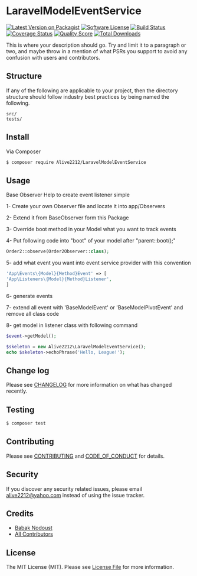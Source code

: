 # LaravelModelEventService

[![Latest Version on Packagist][ico-version]][link-packagist]
[![Software License][ico-license]](LICENSE.md)
[![Build Status][ico-travis]][link-travis]
[![Coverage Status][ico-scrutinizer]][link-scrutinizer]
[![Quality Score][ico-code-quality]][link-code-quality]
[![Total Downloads][ico-downloads]][link-downloads]

This is where your description should go. Try and limit it to a paragraph or two, and maybe throw in a mention of what
PSRs you support to avoid any confusion with users and contributors.

## Structure

If any of the following are applicable to your project, then the directory structure should follow industry best practices by being named the following.

```
src/
tests/
```


## Install

Via Composer

``` bash
$ composer require Alive2212/LaravelModelEventService
```

## Usage
 Base Observer Help to create event listener simple

1- Create your own Observer file and locate it into app/Observers

2- Extend it from BaseObserver form this Package

3- Override boot method in your Model what you want to track events

4- Put following code into "boot" of your model after "parent::boot();"
```php
Order2::observe(Order2Observer::class);
```
5- add what event you want into event service provider with this convention
``` php
'App\Events\{Model}{Method}Event' => [
'App\Listeners\{Model}{Method}Listener',
]
```
6- generate events

7- extend all event with 'BaseModelEvent' or 'BaseModelPivotEvent' and remove all class code

8- get model in listener class with following command
```php
$event->getModel();
```

``` php
$skeleton = new Alive2212\LaravelModelEventService();
echo $skeleton->echoPhrase('Hello, League!');
```

## Change log

Please see [CHANGELOG](CHANGELOG.md) for more information on what has changed recently.

## Testing

``` bash
$ composer test
```

## Contributing

Please see [CONTRIBUTING](CONTRIBUTING.md) and [CODE_OF_CONDUCT](CODE_OF_CONDUCT.md) for details.

## Security

If you discover any security related issues, please email alive2212@yahoo.com instead of using the issue tracker.

## Credits

- [Babak Nodoust][link-author]
- [All Contributors][link-contributors]

## License

The MIT License (MIT). Please see [License File](LICENSE.md) for more information.

[ico-version]: https://img.shields.io/packagist/v/Alive2212/LaravelModelEventService.svg?style=flat-square
[ico-license]: https://img.shields.io/badge/license-MIT-brightgreen.svg?style=flat-square
[ico-travis]: https://img.shields.io/travis/Alive2212/LaravelModelEventService/master.svg?style=flat-square
[ico-scrutinizer]: https://img.shields.io/scrutinizer/coverage/g/Alive2212/LaravelModelEventService.svg?style=flat-square
[ico-code-quality]: https://img.shields.io/scrutinizer/g/Alive2212/LaravelModelEventService.svg?style=flat-square
[ico-downloads]: https://img.shields.io/packagist/dt/Alive2212/LaravelModelEventService.svg?style=flat-square

[link-packagist]: https://packagist.org/packages/Alive2212/LaravelModelEventService
[link-travis]: https://travis-ci.org/Alive2212/LaravelModelEventService
[link-scrutinizer]: https://scrutinizer-ci.com/g/Alive2212/LaravelModelEventService/code-structure
[link-code-quality]: https://scrutinizer-ci.com/g/Alive2212/LaravelModelEventService
[link-downloads]: https://packagist.org/packages/Alive2212/LaravelModelEventService
[link-author]: https://github.com/https://github.com/Alive2212/
[link-contributors]: ../../contributors

